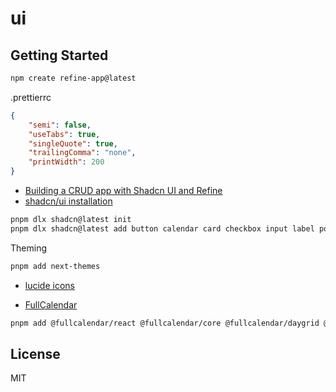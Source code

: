 # ui

## Getting Started

```sh
npm create refine-app@latest
```

.prettierrc

```json
{
	"semi": false,
	"useTabs": true,
	"singleQuote": true,
	"trailingComma": "none",
	"printWidth": 200
}
```

- [Building a CRUD app with Shadcn UI and Refine](https://refine.dev/blog/shadcn-ui/#code-inspection)
- [shadcn/ui installation](https://ui.shadcn.com/docs/installation/vite)

```sh
pnpm dlx shadcn@latest init
pnpm dlx shadcn@latest add button calendar card checkbox input label popover select slider table textarea toast tooltip
```

Theming

```sh
pnpm add next-themes
```

- [lucide icons](https://lucide.dev/icons)

- [FullCalendar](https://github.com/fullcalendar/fullcalendar)

```sh
pnpm add @fullcalendar/react @fullcalendar/core @fullcalendar/daygrid @fullcalendar/timegrid @fullcalendar/list
```

## License

MIT
